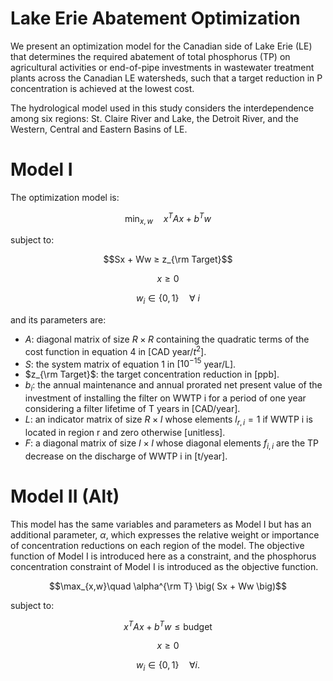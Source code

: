 # Lake Erie Abatement Optimization #

We present an optimization model for the Canadian side of Lake Erie (LE) that determines the required abatement of total phosphorus (TP) on agricultural activities or end-of-pipe investments in wastewater treatment plants across the Canadian LE watersheds, such that a target reduction in P concentration is achieved at the lowest cost.

The hydrological model used in this study considers the interdependence among six regions: St. Claire River and Lake, the Detroit River, and the Western, Central and Eastern Basins of LE.

# Model I
The optimization model is:

$$\min_{x,w}\quad x^T A x + b^T w$$

subject to:

$$Sx + Ww ≥ z_{\rm Target}$$

$$x \geq 0$$

$$w_i \in \{0,1\}\quad \forall\ i$$

and its parameters are:

- $A$: diagonal matrix of size $R \times R$ containing the quadratic terms of the cost function in equation 4 in $[\text{CAD  year}/t^2]$.
- $S$: the system matrix of equation 1 in $[10^{-15}$ year/L].
- $z_{\rm Target}$: the target concentration reduction in [ppb].
- $b_i$: the annual maintenance and annual prorated net present value of the investment of installing the filter on WWTP i for a period of one year considering a filter lifetime of T years in [CAD/year].
- $L$: an indicator matrix of size $R \times I$ whose elements $l_{r,i}=1$ if WWTP i is located in region r and zero otherwise [unitless].
- $F$: a diagonal matrix of size $I \times I$ whose diagonal elements $f_{i,i}$ are the TP decrease on the discharge of WWTP i in [t/year].

# Model II (Alt)
This model has the same variables and parameters as Model I but has an additional parameter, $\alpha$, which expresses the relative weight or importance of concentration reductions on each region of the model. The objective function of Model I is introduced here as a constraint, and the phosphorus concentration constraint of Model I is introduced as the objective function.

$$\max_{x,w}\quad \alpha^{\rm T} \big( Sx + Ww \big)$$

subject to:

$$x^{T} A x + b^{T} w  \leq \text{budget}$$

$$x \geq 0$$

$$w_{i} \in \{0,1\}\quad \forall i.$$

